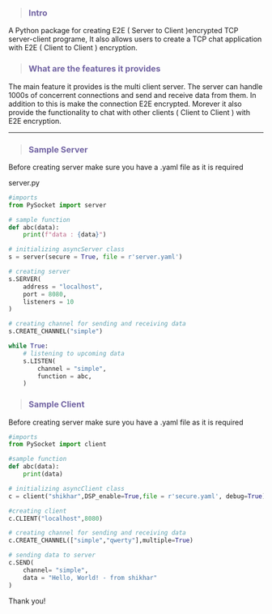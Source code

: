 ><h3 style = "color : #7264a3">Intro</h3>

  A Python package for creating E2E ( Server to Client )encrypted TCP server-client programe, It also allows users to create a TCP chat application with E2E ( Client to Client ) encryption.

> <h3 style = "color : #7264a3">What are the features it provides</h3>

The main feature it provides is the multi client server. The server can handle 1000s of concerrent connections and send and receive data from them. In addition to this is make the connection E2E encrypted. Morever it also provide the functionality to chat with other clients ( Client to Client ) with E2E encryption.

---

><h3 style = "color : #7264a3">Sample Server</h3>

Before creating server make sure you have a .yaml file as it is required

server.py

```python
#imports
from PySocket import server

# sample function 
def abc(data):
    print(f"data : {data}")

# initializing asyncServer class
s = server(secure = True, file = r'server.yaml')

# creating server
s.SERVER(
    address = "localhost",
    port = 8080,
    listeners = 10
)

# creating channel for sending and receiving data
s.CREATE_CHANNEL("simple")

while True:
    # listening to upcoming data
    s.LISTEN(
        channel = "simple",
        function = abc,
    )

```

><h3 style = "color : #7264a3">Sample Client</h3>

Before creating server make sure you have a .yaml file as it is required

```python
#imports
from PySocket import client

#sample function
def abc(data):
    print(data)

# initializing asyncClient class
c = client("shikhar",DSP_enable=True,file = r'secure.yaml', debug=True)

#creating client
c.CLIENT("localhost",8080)

# creating channel for sending and receiving data
c.CREATE_CHANNEL(["simple","qwerty"],multiple=True)

# sending data to server
c.SEND(
    channel= "simple",
    data = "Hello, World! - from shikhar"
)

```

Thank you!
